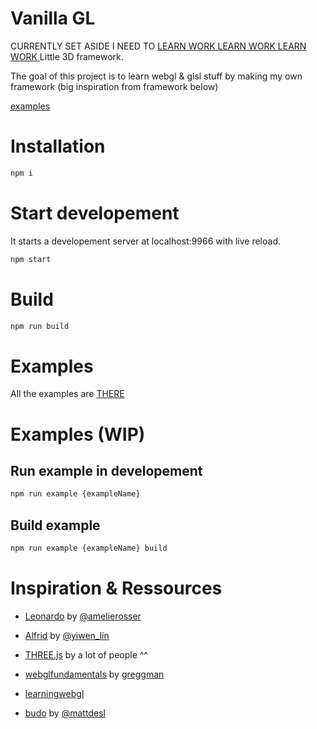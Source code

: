 # Vanilla GL

CURRENTLY SET ASIDE I NEED TO [ LEARN WORK LEARN WORK LEARN WORK ](https://www.youtube.com/watch?v=Qp9psZmAM_Y)
Little 3D framework.

The goal of this project is to learn webgl & glsl stuff by making my own framework (big inspiration from framework below)


[examples](https://jojo.ninja/vanillagl/examples/)

# Installation
```bash
npm i
```

# Start developement

It starts a developement server at localhost:9966 with live reload.

```bash
npm start
```

# Build

```bash
npm run build
```

# Examples

All the examples are [THERE](https://jojo.ninja/vanillagl/examples/)


# Examples (WIP)

## Run example in developement
```bash
npm run example {exampleName}
```

## Build example
```bash
npm run example {exampleName} build
```


# Inspiration & Ressources

*  [Leonardo](https://github.com/amelierosser/leonardo/) by [@amelierosser](https://twitter.com/ixviii_io?lang=en)

*  [Alfrid](https://github.com/yiwenl/Alfrid) by [@yiwen_lin](https://twitter.com/yiwen_lin?lang=en)

*  [THREE.js](https://github.com/mrdoob/three.js/) by a lot of people ^^

* [webglfundamentals](https://webglfundamentals.org/) by [greggman](https://github.com/greggman)

* [learningwebgl](http://learningwebgl.com/blog/?page_id=1217)

* [budo](https://github.com/mattdesl/budo) by [@mattdesl](https://twitter.com/mattdesl?lang=en)
